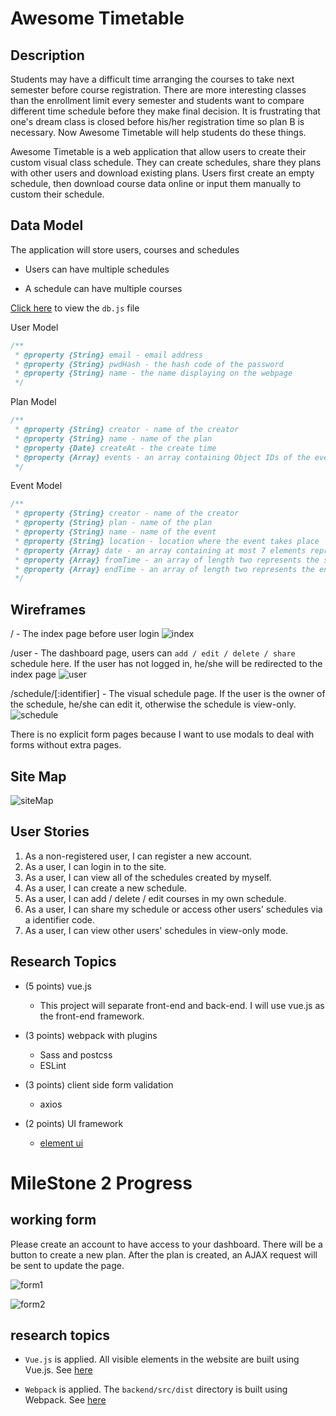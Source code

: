 # Awesome Timetable

## Description

Students may have a difficult time arranging the courses to take next semester before course registration. There are more interesting classes than the enrollment limit every semester and students want to compare different time schedule before they make final decision. It is frustrating that one's dream class is closed before his/her registration time so plan B is necessary. Now Awesome Timetable will help students do these things.

Awesome Timetable is a web application that allow users to create their custom visual class schedule. They can create schedules, share they plans with other users and download existing plans. Users first create an empty schedule, then download course data online or input them manually to custom their schedule.

## Data Model

The application will store users, courses and schedules

- Users can have multiple schedules

- A schedule can have multiple courses

[Click here](https://github.com/nyu-csci-ua-0480-001-003-fall-2018/DaKoala-final-project/blob/master/backend/src/db.js) to view the `db.js` file

User Model
```javascript
/**
 * @property {String} email - email address
 * @property {String} pwdHash - the hash code of the password
 * @property {String} name - the name displaying on the webpage
 */
```

Plan Model
```javascript
/**
 * @property {String} creator - name of the creator
 * @property {String} name - name of the plan
 * @property {Date} createAt - the create time
 * @property {Array} events - an array containing Object IDs of the events
 */
```

Event Model
```javascript
/**
 * @property {String} creator - name of the creator
 * @property {String} plan - name of the plan
 * @property {String} name - name of the event
 * @property {String} location - location where the event takes place
 * @property {Array} date - an array containing at most 7 elements representing days in a week
 * @property {Array} fromTime - an array of length two represents the starting time
 * @property {Array} endTime - an array of length two represents the ending time
 */
```

## Wireframes

/ - The index page before user login
![index](documentation/index.png)

/user - The dashboard page, users can `add / edit / delete / share` schedule here. If the user has not logged in, he/she will be redirected to the index page
![user](documentation/user.png)

/schedule/[:identifier] - The visual schedule page. If the user is the owner of the schedule, he/she can edit it, otherwise the schedule is view-only.
![schedule](documentation/schedule.png)

There is no explicit form pages because I want to use modals to deal with forms without extra pages.

## Site Map
![siteMap](documentation/siteMap.png)

## User Stories
1. As a non-registered user, I can register a new account.
2. As a user, I can login in to the site.
3. As a user, I can view all of the schedules created by myself.
4. As a user, I can create a new schedule.
5. As a user, I can add / delete / edit courses in my own schedule.
6. As a user, I can share my schedule or access other users' schedules via a identifier code.
7. As a user, I can view other users' schedules in view-only mode.

## Research Topics
- (5 points) vue.js
    * This project will separate front-end and back-end. I will use vue.js as the front-end framework.

- (3 points) webpack with plugins
    * Sass and postcss
    * ESLint
    
- (3 points) client side form validation
    * axios
    
- (2 points) UI framework
    * [element ui](https://element.eleme.io/#/en-US)
    
# MileStone 2 Progress

## working form

Please create an account to have access to your dashboard. There will be a button to create a new plan. After the plan is created, an AJAX request will be sent to update the page.

![form1](documentation/workingForm1.png)

![form2](documentation/workingForm2.png)

## research topics

- `Vue.js` is applied. All visible elements in the website are built using Vue.js. See [here](https://github.com/nyu-csci-ua-0480-001-003-fall-2018/DaKoala-final-project/tree/master/frontend/src/views)

- `Webpack` is applied. The `backend/src/dist` directory is built using Webpack. See [here](https://github.com/nyu-csci-ua-0480-001-003-fall-2018/DaKoala-final-project/tree/master/backend/src/dist)